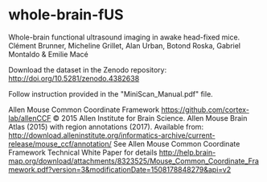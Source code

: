 # whole-brain-fUS
Whole-brain functional ultrasound imaging in awake head-fixed mice.
Clément Brunner, Micheline Grillet, Alan Urban, Botond Roska, Gabriel Montaldo & Emilie Macé

Download the dataset in the Zenodo repository: ​http://doi.org/10.5281/zenodo.4382638

Follow instruction provided in the "MiniScan_Manual.pdf" file.



Allen Mouse Common Coordinate Framework  https://github.com/cortex-lab/allenCCF
© 2015 Allen Institute for Brain Science. Allen Mouse Brain Atlas (2015) with region annotations (2017). Available from: http://download.alleninstitute.org/informatics-archive/current-release/mouse_ccf/annotation/
See Allen Mouse Common Coordinate Framework Technical White Paper for details http://help.brain-map.org/download/attachments/8323525/Mouse_Common_Coordinate_Framework.pdf?version=3&modificationDate=1508178848279&api=v2
